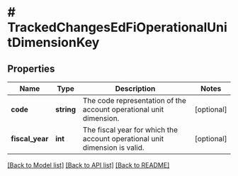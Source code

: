 # # TrackedChangesEdFiOperationalUnitDimensionKey

## Properties

Name | Type | Description | Notes
------------ | ------------- | ------------- | -------------
**code** | **string** | The code representation of the account operational unit dimension. | [optional]
**fiscal_year** | **int** | The fiscal year for which the account operational unit dimension is valid. | [optional]

[[Back to Model list]](../../README.md#models) [[Back to API list]](../../README.md#endpoints) [[Back to README]](../../README.md)
